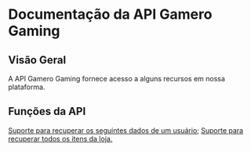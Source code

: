 # Documentação da API Gamero Gaming

## Visão Geral

A API Gamero Gaming fornece acesso a alguns recursos em nossa plataforma.

## Funções da API
[Suporte para recuperar os seguintes dados de um usuário;](https://github.com/Gamero-Corporation/API-Documentacao-Gamero-Gaming/blob/main/RECUPERARDADOSUSER.md)
[Suporte para recuperar todos os itens da loja.](https://github.com/Gamero-Corporation/API-Documentacao-Gamero-Gaming/blob/main/RECUPERARITENSLOJA.md)
